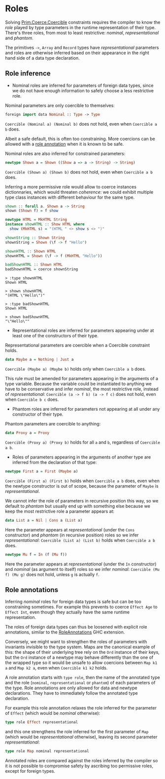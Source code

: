 # Roles

Solving [Prim.Coerce.Coercible](https://pursuit.purescript.org/builtins/docs/Prim.Coerce#t:Coercible) constraints requires the compiler to know the _role_ played by type parameters in the runtime representation of their type. There's three roles, from most to least restrictive: _nominal_, _representational_ and _phantom_.

The primitives `->`, `Array` and `Record` types have _representational_ parameters and roles are otherwise inferred based on their appearance in the right hand side of a data type declaration.

## Role inference

* Nominal roles are inferred for parameters of foreign data types, since we do not have enough information to safely choose a less restrictive role.

Nominal parameters are only coercible to themselves:

```purescript
foreign import data Nominal :: Type -> Type
```

`Coercible (Nominal a) (Nominal b)` does not hold, even when `Coercible a b` does.

Albeit a safe default, this is often too constraining. More coercions can be allowed with a [role annotation](#role-annotations) when it is known to be safe.

Nominal roles are also inferred for constrained parameters:

```purescript
newtype Shown a = Shown ((Show a => a -> String) -> String)
```

`Coercible (Shown a) (Shown b)` does not hold, even when `Coercible a b` does.

Inferring a more permissive role would allow to coerce instances dictionnaries, which would threaten _coherence_: we could exhibit multiple type class instances with different behaviour for the same type.

```purescript
shown :: forall a. Shown a -> String
shown (Shown f) = f show

newtype HTML = MkHTML String
instance showHTML :: Show HTML where
  show (MkHTML s) = "(HTML " <> show s <> ")"

shownString :: Shown String
shownString = Shown (\f -> f "Hello")

shownHTML :: Shown HTML
shownHTML = Shown (\f -> f (MkHTML "Hello"))

badShownHTML :: Shown HTML
badShownHTML = coerce shownString
```

```
> :type shownHTML
Shown HTML

> shown shownHTML
"(HTML \"Hello\")"

> :type badShownHTML
Shown HTML

> shown badShownHTML
"\"Hello\""
```

* Representational roles are inferred for parameters appearing under at least one of the constructors of their type.

Representational parameters are coercible when a Coercible constraint holds.

```purescript
data Maybe a = Nothing | Just a
```

`Coercible (Maybe a) (Maybe b)` holds only when `Coercible a b` does.

This rule must be amended for parameters appearing in the arguments of a type variable. Because the variable could be instantiated to anything we have to be conservative and infer _nominal_, the most restrictive role, instead of _representational_: `Coercible (a -> f b) (a -> f c)` does not hold, even when `Coercible b c` does.

* Phantom roles are inferred for parameters not appearing at all under any constructor of their type.

Phantom parameters are coercible to anything:

```purescript
data Proxy a = Proxy
```

`Coercible (Proxy a) (Proxy b)` holds for all `a` and `b`, regardless of `Coercible a b`.

* Roles of parameters appearing in the arguments of another type are inferred from the declaration of that type:

```purescript
newtype First a = First (Maybe a)
```

`Coercible (First a) (First b)` holds when `Coercible a b` does, even when the newtype constructor is out of scope, because the parameter of `Maybe` is _representational_.

We cannot infer the role of parameters in recursive position this way, so we default to _phantom_ but usually end up with something else because we keep the most restrictive role a parameter appears at:

```purescript
data List a = Nil | Cons a (List a)
```

Here the parameter appears at _representational_ (under the `Cons` constructor) and _phantom_ (in recursive position) roles so we infer _representational_: `Coercible (List a) (List b)` holds when `Coercible a b` does.

```purescript
newtype Mu f = In (f (Mu f))
```

Here the parameter appears at _representational_ (under the `In` constructor) and _nominal_ (as argument to itself) roles so we infer _nominal_: `Coercible (Mu f) (Mu g)` does not hold, unless `g` is actually `f`.

## Role annotations

Inferring _nominal_ roles for foreign data types is safe but can be too constraining sometimes. For example this prevents to coerce `Effect Age` to `Effect Int`, even though they actually have the same runtime representation.

The roles of foreign data types can thus be loosened with explicit role annotations, similar to the [RoleAnnotations](https://downloads.haskell.org/ghc/latest/docs/html/users_guide/exts/roles.html#extension-RoleAnnotations) GHC extension.

Conversely, we might want to strengthen the roles of parameters with invariants invisible to the type system. Maps are the canonical example of this: the shape of their underlying tree rely on the `Ord` instance of their keys, but the `Ord` instance of a newtype may behave differently than the one of the wrapped type so it would be unsafe to allow coercions between `Map k1 a` and `Map k2 a`, even when `Coercible k1 k2` holds.

A role annotation starts with `type role`, then the name of the annotated type and the role (`nominal`, `representational` or `phantom`) of each parameters of the type. Role annotations are only allowed for data and newtype declarations. They have to immediately follow the annotated type declaration.

For example this role annotation relaxes the role inferred for the parameter of `Effect` (which would be _nominal_ otherwise):

```purescript
type role Effect representational
```

and this one strengthens the role inferred for the first parameter of `Map` (which would be _representational_ otherwise), leaving its second parameter _representational_:

```purescript
type role Map nominal representational
```

Annotated roles are compared against the roles inferred by the compiler so it is not possible to compromise safety by ascribing too permissive roles, except for foreign types.
